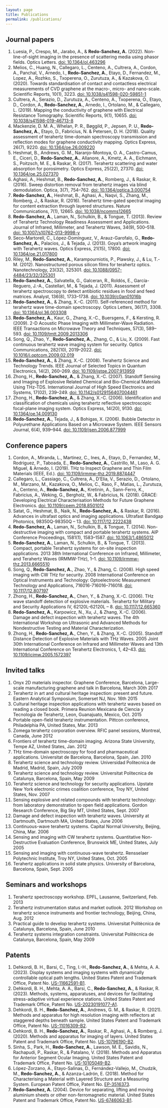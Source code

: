 ```yaml
---
layout: page
title: Publications
permalink: /publications/
---
```


## Journal papers

1. Luesia, P., Crespo, M., Jarabo, A., & **Redo-Sanchez, A.** (2022). Non-line-of-sight imaging in the presence of scattering media using phasor fields. Optics Letters. [doi: 10.1364/ol.463296](https://opg.optica.org/ol/fulltext.cfm?uri=ol-47-15-3796&id=481513)
2. Melios, C., Huang, N., Callegaro, L., Centeno, A., Cultrera, A., Cordon, A., Panchal, V., Arnedo, I., **Redo-Sanchez, A.**, Etayo, D., Fernandez, M., Lopez, A., Rozhko, S., Txoperena, O., Zurutuza, A., & Kazakova, O. (2020). Towards standardisation of contact and contactless electrical measurements of CVD graphene at the macro-, micro- and nano-scale. Scientific Reports, 10(1), 3223. [doi: 10.1038/s41598-020-59851-1](https://www.nature.com/articles/s41598-020-59851-1)
3. Cultrera, A., Serazio, D., Zurutuza, A., Centeno, A., Txoperena, O., Etayo, D., Cordon, A., **Redo-Sanchez, A.**, Arnedo, I., Ortolano, M., & Callegaro, L. (2019). Mapping the conductivity of graphene with Electrical Resistance Tomography. Scientific Reports, 9(1), 10655. [doi: 10.1038/s41598-019-46713-8](https://www.nature.com/articles/s41598-019-46713-8)
4. Mackenzie, D. M. A., Whelan, P. R., Bøggild, P., Jepsen, P. U., **Redo-Sanchez, A.**, Etayo, D., Fabricius, N. & Petersen, D. H. (2018). Quality assessment of terahertz time-domain spectroscopy transmission and reflection modes for graphene conductivity mapping. Optics Express, 26(7), 9220. [doi: 10.1364/oe.26.009220](https://opg.optica.org/oe/fulltext.cfm?uri=oe-26-7-9220&id=385185)
5. Heshmat, B., Andrews, G. M., Naranjo-Montoya, O. A., Castro-Camus, E., Ciceri, D., **Redo-Sanchez, A.**, Allanore, A., Kmetz, A. A., Eichmann, S., Poitzsch, M. E., & Raskar, R. (2017). Terahertz scattering and water absorption for porosimetry. Optics Express, 25(22), 27370. [doi: 10.1364/oe.25.027370](https://opg.optica.org/oe/fulltext.cfm?uri=oe-25-22-27370&id=375870)
6. Aghasi, A., Heshmat, B., **Redo-Sanchez, A.**, Romberg, J., & Raskar, R. (2016). Sweep distortion removal from terahertz images via blind demodulation. Optica, 3(7), 754–762. [doi: 10.1364/optica.3.000754](https://opg.optica.org/optica/fulltext.cfm?uri=optica-3-7-754&id=345337)
7. **Redo-Sanchez, A.**, Heshmat, B., Aghasi, A., Naqvi, S., Zhang, M., Romberg, J., & Raskar, R. (2016). Terahertz time-gated spectral imaging for content extraction through layered structures. Nature Communications, 7(1), 12665. [doi: 10.1038/ncomms12665](https://www.nature.com/articles/ncomms12665)
8. **Redo-Sanchez, A.**, Laman, N., Schulkin, B., & Tongue, T. (2013). Review of Terahertz Technology Readiness Assessment and Applications. Journal of Infrared, Millimeter, and Terahertz Waves, 34(9), 500–518. [doi: 10.1007/s10762-013-9998-y](https://link.springer.com/article/10.1007/s10762-013-9998-y)
9. Seco-Martorell, C., López-Domínguez, V., Arauz-Garofalo, G., **Redo-Sanchez, A.**, Palacios, J., & Tejada, J. (2013). Goya’s artwork imaging with Terahertz waves. Optics Express, 21(15), 17800. [doi: 10.1364/oe.21.017800](https://opg.optica.org/oe/fulltext.cfm?uri=oe-21-15-17800&id=259467)
10. Riley, M., **Redo-Sanchez, A.**, Karampourniotis, P., Plawsky, J., & Lu, T.-M. (2012). Nanostructured porous silicon films for terahertz optics. Nanotechnology, 23(32), 325301. [doi: 10.1088/0957-4484/23/32/325301](https://iopscience.iop.org/article/10.1088/0957-4484/23/32/325301)
11. **Redo-Sanchez, A.**, Salvatella, G., Galceran, R., Roldós, E., García-Reguero, J.-A., Castellari, M., & Tejada, J. (2011). Assessment of terahertz spectroscopy to detect antibiotic residues in food and feed matrices. Analyst, 136(8), 1733–1738. [doi: 10.1039/c0an01016b](https://pubs.rsc.org/en/content/articlelanding/2011/an/c0an01016b)
12. **Redo-Sanchez, A.**, & Zhang, X.-C. (2011). Self-referenced method for terahertz wave time-domain spectroscopy. Optics Letters, 36(17), 3308. [doi: 10.1364/ol.36.003308](https://opg.optica.org/ol/fulltext.cfm?uri=ol-36-17-3308&id=221891)
13. **Redo-Sanchez, A.**, Kaur, G., Zhang, X.-C., Buersgens, F., & Kersting, R. (2009). 2-D Acoustic Phase Imaging with Millimeter-Wave Radiation. IEEE Transactions on Microwave Theory and Techniques, 57(3), 589–593. [doi: 10.1109/tmtt.2009.2013306](https://ieeexplore.ieee.org/document/4781893)
14. Song, Q., Zhao, Y., **Redo-Sanchez, A.**, Zhang, C., & Liu, X. (2009). Fast continuous terahertz wave imaging system for security. Optics Communications, 282(10), 2019–2022. [doi: 10.1016/j.optcom.2009.02.019](https://www.sciencedirect.com/science/article/pii/S0030401809001424?via)
15. **Redo-Sanchez, A.**, & Zhang, X.-C. (2008). Terahertz Science and Technology Trends. IEEE Journal of Selected Topics in Quantum Electronics, 14(2), 260–269. [doi: 10.1109/jstqe.2007.913959](https://ieeexplore.ieee.org/document/4481128)
16. Zhong, H., **Redo-Sanchez, A.**, & Zhang, X.-C. (2007). Standoff Sensing and Imaging of Explosive Related Chemical and Bio-Chemical Materials Using THz-TDS. International Journal of High Speed Electronics and Systems, 17(02), 239–249. [doi: 10.1142/s0129156407004461](https://www.worldscientific.com/doi/abs/10.1142/S0129156407004461)
17. Zhong, H., **Redo-Sanchez, A.**, & Zhang, X.-C. (2006). Identification and classification of chemicals using terahertz reflective spectroscopic focal-plane imaging system. Optics Express, 14(20), 9130. [doi: 10.1364/oe.14.009130](https://opg.optica.org/oe/fulltext.cfm?uri=oe-14-20-9130&id=114590)
18. **Redo-Sanchez, A.**, Tejada, J., & Bohigas, X. (2006). Bubble Detector in Polyurethane Applications Based on a Microwave System. IEEE Sensors Journal, 6(4), 939–944. [doi: 10.1109/jsen.2006.877999](https://ieeexplore.ieee.org/document/1661575)


## Conference papers

1. Cordon, A., Miranda, L., Martinez, C., Ines, A., Etayo, D., Fernandez, M., Rodriguez, P., Taboada, E., **Redo-Sanchez, A.**, Castrillo, M., Laso, A. G. Miguel, & Arnedo, I. (2019). THz to Inspect Graphene and Thin Film Materials (IEEE, Ed.). [doi: 10.1109/irmmw-thz.2019.8874447](https://ieeexplore.ieee.org/document/8874447)
2. Callegaro, L., Cassiago, C., Cultrera, A., D’Elia, V., Serazio, D., Ortolano, M., Marzano, M., Kazakova, O., Melios, C., Raso, F., Matias, L., Zurutuza, A., Centeno, A., **Redo-Sanchez, A.**, Kretinin, A., Sann-Ferro, K., Fabricius, A., Weking, G., Bergholz, W., & Fabricius, N. (2018). GRACE: Developing Electrical Characterisation Methods for Future Graphene Electronics. [doi: 10.1109/cpem.2018.8501012](https://ieeexplore.ieee.org/document/8501012)
3. Satat, G., Heshmat, B., Naik, N., **Redo-Sanchez, A.**, & Raskar, R. (2016). Advances in ultrafast optics and imaging applications. Ultrafast Bandgap Photonics, 98350Q-98350Q – 13. [doi: 10.1117/12.2222438](https://doi.org/10.1117/12.2222438)
4. **Redo-Sanchez, A.**, Laman, N., Schulkin, B., & Tongue, T. (2014). Non-destructive imaging with compact and portable terahertz systems. AIP Conference Proceedings, 1581(1), 1583–1587. [doi: 10.1063/1.4865012](https://doi.org/10.1063/1.4865012)
5. **Redo-Sanchez, A.**, Laman, N., Schulkin, B., & Tongue, T. (2013). Compact, portable Terahertz systems for on-site inspection applications. 2013 38th International Conference on Infrared, Millimeter, and Terahertz Waves (IRMMW-THz), 1–1. [doi: 10.1109/irmmw-thz.2013.6665510](https://ieeexplore.ieee.org/document/6665510)
6. Song, Q., **Redo-Sanchez, A.**, Zhao, Y., & Zhang, C. (2008). High speed imaging with CW THz for security. 2008 International Conference on Optical Instruments and Technology: Optoelectronic Measurement Technology and Applications, 716016-716016–716018. [doi: 10.1117/12.807197](https://doi.org/10.1117/12.807197)
7. Zhong, H., **Redo-Sanchez, A.**, Chen, Y., & Zhang, X.-C. (2006). THz wave standoff detection of explosive materials. Terahertz for Military and Security Applications IV, 62120L-62120L – 8. [doi: 10.1117/12.665360](https://doi.org/10.1117/12.665360)
8. **Redo-Sanchez, A.**, Karpowicz, N., Xu, J., & Zhang, X.-C. (2006). Damage and defect inspection with terahertz waves. The 4th International Workshop on Ultrasonic and Advanced Methods for Nondestructive Testing and Material Characterization.
9. Zhong, H., **Redo-Sanchez, A.**, Chen, Y., & Zhang, X.-C. (2005). Standoff Distance Detection of Explosive Materials with THz Waves. 2005 Joint 30th International Conference on Infrared and Millimeter Waves and 13th International Conference on Terahertz Electronics, 1, 42–43. [doi: 10.1109/icimw.2005.1572397](https://ieeexplore.ieee.org/document/1572397)


## Invited talks

1. Onyx 2D materials inspector. Graphene Conference, Barcelona, Large-scale manufacturing graphene
and talk in Barcelona, March 30th 2017
2. Terahertz in art and cultural heritage inspection: present and future. Eastern Analytical Symposium,
Somerset NJ, Nov. 16th 2015
3. Cultural heritage inspection applications with terahertz waves based on reading a closed book.
Primera Reunion Mexicana de Ciencia y Tecnologia de Terahertz, Leon, Guanajuato, Mexico, Oct.
2015
4. Portable open-field terahertz instrumentation. Pittcon conference, Philadelphia PA, United States,
Mar. 2013
5. Zomega terahertz corporation overview. RFIC panel sessions, Montreal, Canada, June 2012
6. Frontiers of terahertz time-domain imaging. Arizona State University, Tempe AZ, United States,
Jan. 2012
7. THz time-domain spectroscopy for food and pharmaceutical applications. Universitat de Barcelona,
Barcelona, Spain, Jan. 2010
8. Terahertz science and technology review. Universidad Politecnica de Madrid, Madrid, Spain, July
2009
9. Terahertz science and technology review. Universitat Politecnica de Catalunya, Barcelona, Spain,
May 2009
10. Terahertz science and technology for security applications. Upstate New York electronic crimes
coalition conference, Troy NY, United States, Nov. 2007
11. Sensing explosive and related compounds with terahertz technology: from laboratory demonstration
to open field applications. Gordon Research Conference, Big Sky MT, United States, Sept. 2007
12. Damage and defect inspection with terahertz waves. University at Dartmouth, Dartmouth MA,
United States, June 2006
13. Continuous-wave terahertz systems. Capital Normal University, Beijing, China, Mar. 2006
14. Sensing and imaging with CW terahertz systems. Quantitative Non-Destructive Evaluation Conference,
Brunswick ME, United States, July 2005
15. Sensing and imaging with continuous-wave terahertz. Rensselaer Polytechnic Institute, Troy NY,
United States, Oct. 2005
16. Terahertz applications in solid state physics. University of Barcelona, Barcelona, Spain, Sept. 2005


## Seminars and workshops

1. Terahertz spectroscopy workshop. EPFL, Lausanne, Switzerland, Feb. 2013
2. Terahertz instrumentation status and market outlook. 2012 Workshop on terahertz science instruments
and frontier technology, Beijing, China, Aug. 2012
3. Practical guide to develop terahertz systems. Universitat Politècnica de Catalunya, Barcelona,
Spain, June 2010
4. Terahertz systems integration constraints. Universitat Politècnica de Catalunya, Barcelona, Spain,
May 2009


## Patents

1. Dehkordi, B. H., Barsi, C., Ting, I.-H., **Redo-Sanchez, A.**, & Mehta, A. A. (2023). Display systems and imaging systems with dynamically controllable optical path lengths. United States Patent and Trademark Office, Patent No. [US-11662591-B1](https://ppubs.uspto.gov/dirsearch-public/print/downloadPdf/11662591).
2. Dehkordi, B. H., Mehta, A. A., Barsi, C., **Redo-Sanchez, A.**, & Raskar, R. (2023). Methods, systems, apparatuses, and devices for facilitating stress-adaptive virtual experience stations. United States Patent and Trademark Office, Patent No. [US-20230191077-A1](https://ppubs.uspto.gov/dirsearch-public/print/downloadPdf/20230191077).
3. Dehkordi, B. H., **Redo-Sanchez, A.**, Andrews, G. M., & Raskar, R. (2021). Methods and apparatus for high resolution imaging with reflectors at staggered depths beneath sample. United States Patent and Trademark Office, Patent No. [US-11016309-B2](https://ppubs.uspto.gov/dirsearch-public/print/downloadPdf/11016309).
4. Dehkordi, B. H., **Redo-Sanchez, A.**, Raskar, R., Aghasi, A., & Romberg, J. (2020). Methods and apparatus for imaging of layers. United States Patent and Trademark Office, Patent No. [US-10796190-B2](https://ppubs.uspto.gov/dirsearch-public/print/downloadPdf/10796190).
5. Sinha, S., Park, H., **Redo-Sanchez, A.**, Lawson, M. E., Savidis, N., Rachapudi, P., Raskar, R., & Patalano, V. (2018). Methods and Apparatus for Anterior Segment Ocular Imaging. United States Patent and Trademark Office, Patent No. [US-10105049-B2](https://ppubs.uspto.gov/dirsearch-public/print/downloadPdf/10105049).
6. López-Zorzano, A., Etayo-Salinas, D., Fernández-Vallejo, M., Chudzik, M., **Redo-Sanchez, A.**, & Azanza-Ladrón, E. (2018). Method for Characterising a Material with Layered Structure and a Measuring System. European Patent Office, Patent No. [EP-3516373](https://patentscope.wipo.int/search/en/detail.jsf?docId=EP249467446&_cid=P10-LSEGT4-36213-1).
7. **Redo-Sanchez, A.** (2004). Device for separating, lifting and moving aluminium sheets or other non-ferromagnetic material. United States Patent and Trademark Office, Patent No. [US-6746063-B1](https://patentscope.wipo.int/search/en/detail.jsf?docId=US40567436).
